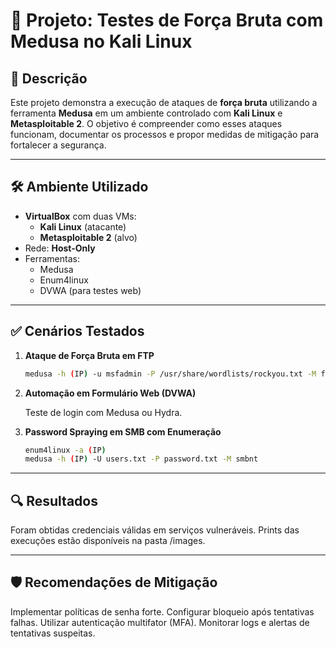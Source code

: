 # 🔐 Projeto: Testes de Força Bruta com Medusa no Kali Linux

## 📌 Descrição
Este projeto demonstra a execução de ataques de **força bruta** utilizando a ferramenta **Medusa** em um ambiente controlado com **Kali Linux** e **Metasploitable 2**. O objetivo é compreender como esses ataques funcionam, documentar os processos e propor medidas de mitigação para fortalecer a segurança.

---

## 🛠️ Ambiente Utilizado
- **VirtualBox** com duas VMs:
  - **Kali Linux** (atacante)
  - **Metasploitable 2** (alvo)
- Rede: **Host-Only**
- Ferramentas:
  - Medusa
  - Enum4linux
  - DVWA (para testes web)

---

## ✅ Cenários Testados
1. **Ataque de Força Bruta em FTP**
   ```bash
   medusa -h (IP) -u msfadmin -P /usr/share/wordlists/rockyou.txt -M ftp

2. **Automação em Formulário Web (DVWA)**

   Teste de login com Medusa ou Hydra.

4. **Password Spraying em SMB com Enumeração**
   ```bash
   enum4linux -a (IP)
   medusa -h (IP) -U users.txt -P password.txt -M smbnt
   ```
---

## 🔍 Resultados

Foram obtidas credenciais válidas em serviços vulneráveis.
Prints das execuções estão disponíveis na pasta /images.

---

## 🛡️ Recomendações de Mitigação

Implementar políticas de senha forte.
Configurar bloqueio após tentativas falhas.
Utilizar autenticação multifator (MFA).
Monitorar logs e alertas de tentativas suspeitas.
